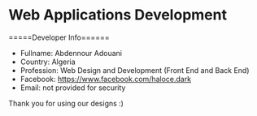 # Web Applications Development

=====Developer Info======
- Fullname: Abdennour Adouani
- Country: Algeria
- Profession: Web Design and Development (Front End and Back End)
- Facebook: https://www.facebook.com/haloce.dark
- Email: not provided for security

Thank you for using our designs :)
